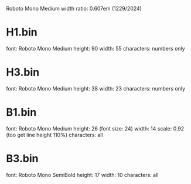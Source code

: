 Roboto Mono Medium width ratio: 0.607em (1229/2024)

# H1.bin

font: Roboto Mono Medium
height: 90
width: 55
characters: numbers only

# H3.bin

font: Roboto Mono Medium
height: 38
width: 23
characters: numbers only

# B1.bin

font: Roboto Mono Medium
height: 26 (font size: 24)
width: 14
scale: 0.92 (too get line height 110%)
characters: all

# B3.bin

font: Roboto Mono SemiBold
height: 17
width: 10
characters: all
